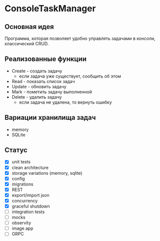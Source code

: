 # ConsoleTaskManager

## Основная идея
Программа, которая позволяет удобно управлять задачами в консоли, классический CRUD.

## Реализованные функции
- Create - создать задачу
	- если задача уже существует, сообщить об этом
- Read - показать список задач
- Update - обновить задачу
- Mark - пометить задачу выполненной
- Delete - удалить задачу
	- если задача не удалена, то вернуть ошибку

## Вариации хранилища задач
- memory
- SQLite

## Статус
- [x] unit tests
- [x] clean architecture
- [x] storage variations (memory, sqlite)
- [x] config
- [x] migrations
- [x] REST
- [x] export/import json
- [x] concurrency
- [x] graceful shutdown
- [ ] integration tests
- [ ] mocks
- [ ] observity
- [ ] image app
- [ ] GRPC